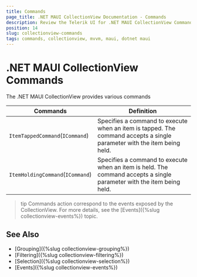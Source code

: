 ```yaml
---
title: Commands
page_title: .NET MAUI CollectionView Documentation - Commands
description: Review the Telerik UI for .NET MAUI CollectionView Commands for operations like item tap and item holding.
position: 14
slug: collectionview-commands
tags: commands, collectionview, mvvm, maui, dotnet maui
---
```


# .NET MAUI CollectionView Commands

The .NET MAUI CollectionView provides various commands

| Commands | Definition |
| -------- | ---------- |
| `ItemTappedCommand`(`ICommand`) | Specifies a command to execute when an item is tapped. The command accepts a single parameter with the item being held. |
| `ItemHoldingCommand`(`ICommand`) | Specifies a command to execute when an item is held. The command accepts a single parameter with the item being held. |

>tip Commands action correspond to the events exposed by the CollectionView. For more details, see the [Events]({%slug collectionview-events%}) topic.

## See Also

- [Grouping]({%slug collectionview-grouping%})
- [Filtering]({%slug collectionview-filtering%})
- [Selection]({%slug collectionview-selection%})
- [Events]({%slug collectionview-events%})